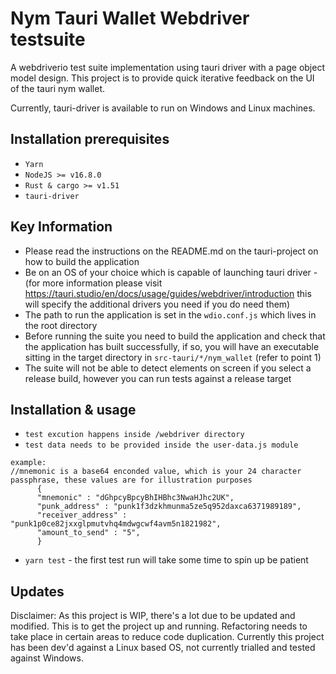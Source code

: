 <!--
Copyright 2020 - Nym Technologies SA <contact@nymtech.net>
SPDX-License-Identifier: Apache-2.0
-->

# Nym Tauri Wallet Webdriver testsuite

A webdriverio test suite implementation using tauri driver 
with a page object model design. This project is to provide quick iterative feedback
on the UI of the tauri nym wallet.

Currently, tauri-driver is available to run on Windows and Linux machines.

## Installation prerequisites 
* `Yarn`
* `NodeJS >= v16.8.0`
* `Rust & cargo >= v1.51`
* `tauri-driver`


## Key Information
* Please read the instructions on the README.md on the tauri-project on how to build the application
* Be on an OS of your choice which is capable of launching tauri driver - (for more information please visit https://tauri.studio/en/docs/usage/guides/webdriver/introduction
this will specify the additional drivers you need if you do need them)
* The path to run the application is set in the `wdio.conf.js` which lives in the root directory 
* Before running the suite you need to build the application and check that the application has
built successfully, if so, you will have an executable sitting in the target directory in `src-tauri/*/nym_wallet` (refer to point 1)
* The suite will not be able to detect elements on screen if you select a release build, however you can run tests against a release target


## Installation & usage
*  `test excution happens inside /webdriver directory`
*  `test data needs to be provided inside the user-data.js module`
```
example: 
//mnemonic is a base64 enconded value, which is your 24 character passphrase, these values are for illustration purposes
      {     
      "mnemonic" : "dGhpcyBpcyBhIHBhc3NwaHJhc2UK",   
      "punk_address" : "punk1f3dzkhmunma5ze5q952daxca6371989189",    
      "receiver_address" : "punk1p0ce82jxxglpmutvhq4mdwgcwf4avm5n1821982",    
      "amount_to_send" : "5",
      }
```
*  `yarn test` - the first test run will take some time to spin up be patient

## Updates
Disclaimer: As this project is WIP, there's a lot due to be updated and modified. This is to get the project up and running.
Refactoring needs to take place in certain areas to reduce code duplication.
Currently this project has been dev'd against a Linux based OS, not currently trialled and tested against Windows.